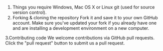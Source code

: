 
1. Things you require
Windows, Mac OS X or Linux git (used for source version control). 
2. Forking & cloning the repository 
Fork it and save it to your own GitHub account. Make sure you've updated your fork if you already have one and are installing a development environment on a new computer.

3.Contributing code
We welcome contributions via GitHub pull requests. Click the "pull request" button to submit us a pull request.

